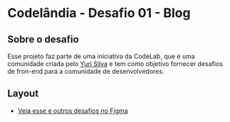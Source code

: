 # Codelândia - Desafio 01 - Blog

## Sobre o desafio
Esse projeto faz parte de uma iniciativa da CodeLab, que é uma comunidade criada pelo [Yuri Silva](https://www.instagram.com/iuricode/) e tem como objetivo fornecer desafios de fron-end para a comunidade de desenvolvedores.





## Layout

* [Veja esse e outros desafios no Figma](https://www.figma.com/design/Yb9IBH56g7T1hdIyZ3BMNO/Desafios---CodeLab?node-id=624-2&t=hmrBESepXKNwUW8l-0)